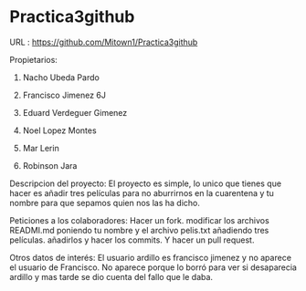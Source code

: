 # Practica3github

URL : https://github.com/Mitown1/Practica3github

Propietarios:

1. Nacho Ubeda Pardo

2. Francisco Jimenez 6J

3. Eduard Verdeguer Gimenez 

4. Noel Lopez Montes

5. Mar Lerin

6. Robinson Jara 

Descripcion del proyecto:
El proyecto es simple, lo unico que tienes que hacer es añadir tres películas para no aburrirnos en la cuarentena y tu nombre para que sepamos quien nos las ha dicho.

Peticiones a los colaboradores: 
Hacer un fork.
modificar los archivos READMI.md poniendo tu nombre y el archivo pelis.txt añadiendo tres películas.
añadirlos y hacer los commits.
Y hacer un pull request.

Otros datos de interés:
El usuario ardillo es francisco jimenez y no aparece el usuario de Francisco. No aparece porque lo borró para ver si desaparecia ardillo y mas tarde se dio cuenta del fallo que le daba.

